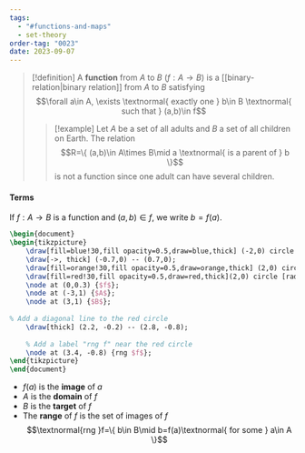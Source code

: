 ```yaml
---
tags:
  - "#functions-and-maps"
  - set-theory
order-tag: "0023"
date: 2023-09-07
---
```

>[!definition]
>A **function** from $A$ to $B$ ($f:A\to B$) is a [[binary-relation|binary relation]] from $A$ to $B$ satisfying
>$$\forall a\in A, \exists \textnormal{ exactly one } b\in B \textnormal{ such that } (a,b)\in f$$
>
>>[!example]
>>Let $A$ be a set of all adults and $B$ a set of all children on Earth. The relation
>>$$R=\{ (a,b)\in A\times B\mid a \textnormal{ is a parent of } b \}$$
>>is not a function since one adult can have several children.

#### Terms
If $f:A\to B$ is a function and $(a,b)\in f$, we write $b=f(a)$.

```tikz
\begin{document}
\begin{tikzpicture}
    \draw[fill=blue!30,fill opacity=0.5,draw=blue,thick] (-2,0) circle [radius=1cm];
    \draw[->, thick] (-0.7,0) -- (0.7,0);
    \draw[fill=orange!30,fill opacity=0.5,draw=orange,thick] (2,0) circle [radius=1cm];
    \draw[fill=red!30,fill opacity=0.5,draw=red,thick](2,0) circle [radius=0.5cm];
    \node at (0,0.3) {$f$};
    \node at (-3,1) {$A$};
    \node at (3,1) {$B$};
    
% Add a diagonal line to the red circle
	\draw[thick] (2.2, -0.2) -- (2.8, -0.8);
	
	% Add a label "rng f" near the red circle
	\node at (3.4, -0.8) {rng $f$};
\end{tikzpicture}
\end{document}
```
- $f(a)$ is the **image** of $a$
- $A$ is the **domain** of $f$
- $B$ is the **target** of $f$
- The **range** of $f$ is the set of images of $f$
$$\textnormal{rng }f=\{ b\in B\mid b=f(a)\textnormal{ for some } a\in A \}$$